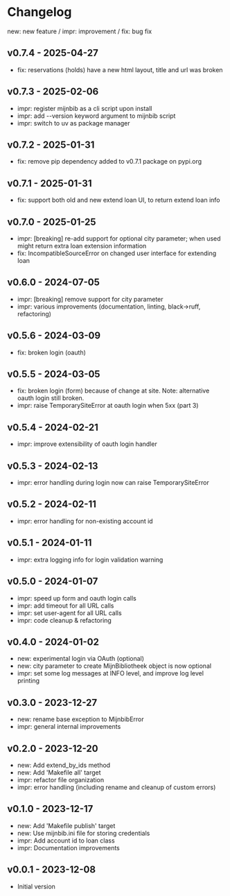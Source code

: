 # Changelog

new: new feature /  impr: improvement /  fix: bug fix

## v0.7.4 - 2025-04-27

- fix: reservations (holds) have a new html layout, title and url was broken

## v0.7.3 - 2025-02-06

- impr: register mijnbib as a cli script upon install
- impr: add --version keyword argument to mijnbib script
- impr: switch to uv as package manager

## v0.7.2 - 2025-01-31

- fix: remove pip dependency added to v0.7.1 package on pypi.org

## v0.7.1 - 2025-01-31

- fix: support both old and new extend loan UI, to return extend loan info

## v0.7.0 - 2025-01-25

- impr: [breaking] re-add support for optional city parameter;
        when used might return extra loan extension information
- fix: IncompatibleSourceError on changed user interface for extending loan

## v0.6.0 - 2024-07-05

- impr: [breaking] remove support for city parameter
- impr: various improvements (documentation, linting, black->ruff, refactoring)

## v0.5.6 - 2024-03-09

- fix: broken login (oauth)

## v0.5.5 - 2024-03-05

- fix: broken login (form) because of change at site.
  Note: alternative oauth login still broken.
- impr: raise TemporarySiteError at oauth login when 5xx (part 3)

## v0.5.4 - 2024-02-21

- impr: improve extensibility of oauth login handler

## v0.5.3 - 2024-02-13

- impr: error handling during login now can raise TemporarySiteError

## v0.5.2 - 2024-02-11

- impr: error handling for non-existing account id

## v0.5.1 - 2024-01-11

- impr: extra logging info for login validation warning

## v0.5.0 - 2024-01-07

- impr: speed up form and oauth login calls
- impr: add timeout for all URL calls
- impr: set user-agent for all URL calls
- impr: code cleanup & refactoring

## v0.4.0 - 2024-01-02

- new: experimental login via OAuth (optional)
- new: city parameter to create MijnBibliotheek object is now optional
- impr: set some log messages at INFO level, and improve log level printing

## v0.3.0 - 2023-12-27

- new: rename base exception to MijnbibError
- impr: general internal improvements

## v0.2.0 - 2023-12-20

- new: Add extend_by_ids method
- new: Add 'Makefile all' target
- impr: refactor file organization
- impr: error handling (including rename and cleanup of custom errors)

## v0.1.0 - 2023-12-17

- new: Add 'Makefile publish' target
- new: Use mijnbib.ini file for storing credentials
- impr: Add account id to loan class
- impr: Documentation improvements

## v0.0.1 - 2023-12-08

- Initial version
